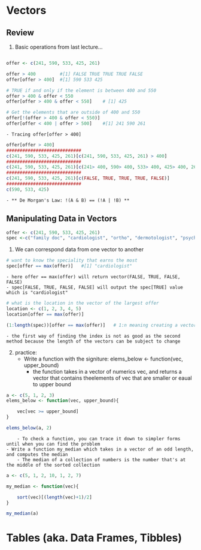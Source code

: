 # Vectors

## Review
1. Basic operations from last lecture...
```R

offer <- c(241, 590, 533, 425, 261)

offer > 400         #[1] FALSE TRUE TRUE TRUE FALSE
offer[offer > 400]  #[1] 590 533 425

# TRUE if and only if the element is between 400 and 550
offer > 400 & offer < 550   
offer[offer > 400 & offer < 550]    # [1] 425

# Get the elements that are outside of 400 and 550
offer[!(offer > 400 & offer < 550)] 
offer[offer < 400 | offer > 500]    #[1] 241 590 261
```
    - Tracing offer[offer > 400]
```R
offer[offer > 400]
############################
c(241, 590, 533, 425, 261)[c(241, 590, 533, 425, 261) > 400]
############################
c(241, 590, 533, 425, 261)[c(241> 400, 590> 400, 533> 400, 425> 400, 261> 400)]
############################
c(241, 590, 533, 425, 261)[c(FALSE, TRUE, TRUE, TRUE, FALSE)]
############################
c(590, 533, 425)
```
    - ** De Morgan's Law: !(A & B) == (!A | !B) **


## Manipulating Data in Vectors 
```R
offer <- c(241, 590, 533, 425, 261)
spec <-c("family doc", "cardiologist", "ortho", "dermotologist", "psychiatrist")
```
1. We can correspond data from one vector to another 
```R
# want to know the speciality that earns the most
spec[offer == max(offer)]   #[1] "cardiologist"
```
    - here offer == max(offer) will return vector(FALSE, TRUE, FALSE, FALSE)
    - spec[FALSE, TRUE, FALSE, FALSE] will output the spec[TRUE] value which is "cardiologist"

```R
# what is the location in the vector of the largest offer
location <- c(1, 2, 3, 4, 5)
location[offer == max(offer)]

(1:length(spec))[offer == max(offer)]   # 1:n meaning creating a vector of int from 1 to n
```
    - the first way of finding the index is not as good as the second method because the length of the vectors can be subject to change

2. practice: 
    - Write a function with the signiture: elems_below <- function(vec, upper_bound)
        - the function takes in a vector of numerics vec, and returns a vector that contains theelements of vec that are smaller or eaual to upper bound
```R
a <- c(5, 1, 2, 3)
elems_below <- function(vec, upper_bound){

    vec[vec >= upper_bound]
}

elems_below(a, 2)
```
        - To check a function, you can trace it down to simpler forms until when you can find the problem
    - Write a function my_median which takes in a vector of an odd length, and computes the median
        - The median of a collection of numbers is the number that's at the middle of the sorted collection

```R
a <- c(5, 1, 2, 10, 1, 2, 7)

my_median <- function(vec){

    sort(vec)[(length(vec)+1)/2]
}

my_median(a)
```
# Tables (aka. Data Frames, Tibbles)